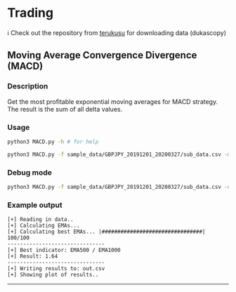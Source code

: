 # Trading
:information_source: Check out the repository from [terukusu](https://github.com/terukusu/download-tick-from-dukascopy) for downloading data (dukascopy)

## Moving Average Convergence Divergence (MACD)
### Description
Get the most profitable exponential moving averages for MACD strategy. The result is the sum of all delta values.
### Usage
```bash
python3 MACD.py -h # for help
```

```bash
python3 MACD.py -f sample_data/GBPJPY_20191201_20200327/sub_data.csv -m 1000 -n 100 -p 4 -g -o out.csv 
```

### Debug mode
```bash
python3 MACD.py -f sample_data/GBPJPY_20191201_20200327/sub_data.csv -d 1000 -n 100
```

### Example output
```
[+] Reading in data..
[+] Calculating EMAs...
[+] Calculating best EMAs... |################################| 100/100
-------------------------------
[+] Best indicator: EMA500 / EMA1000
[+] Result: 1.64
-------------------------------
[+] Writing results to: out.csv
[+] Showing plot of results..
```
---